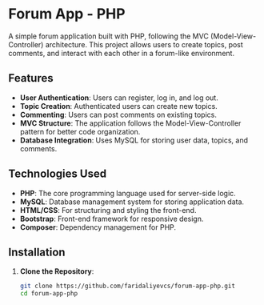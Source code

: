 # Forum App - PHP

A simple forum application built with PHP, following the MVC (Model-View-Controller) architecture. This project allows users to create topics, post comments, and interact with each other in a forum-like environment.

## Features

- **User Authentication**: Users can register, log in, and log out.
- **Topic Creation**: Authenticated users can create new topics.
- **Commenting**: Users can post comments on existing topics.
- **MVC Structure**: The application follows the Model-View-Controller pattern for better code organization.
- **Database Integration**: Uses MySQL for storing user data, topics, and comments.

## Technologies Used

- **PHP**: The core programming language used for server-side logic.
- **MySQL**: Database management system for storing application data.
- **HTML/CSS**: For structuring and styling the front-end.
- **Bootstrap**: Front-end framework for responsive design.
- **Composer**: Dependency management for PHP.

## Installation

1. **Clone the Repository**:
   ```bash
   git clone https://github.com/faridaliyevcs/forum-app-php.git
   cd forum-app-php
